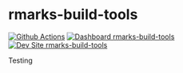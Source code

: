 # rmarks-build-tools

[![Github Actions](https://github.com/CdrMarks/rmarks-build-tools/actions/workflows/build_deploy_and_test.yml/badge.svg)](https://github.com/CdrMarks/rmarks-build-tools/actions/workflows/build_deploy_and_test.yml)
[![Dashboard rmarks-build-tools](https://img.shields.io/badge/dashboard-rmarks_build_tools-yellow.svg)](https://dashboard.pantheon.io/sites/9655f0af-4b27-41fd-858d-0b68aae94408#dev/code)
[![Dev Site rmarks-build-tools](https://img.shields.io/badge/site-rmarks_build_tools-blue.svg)](http://dev-rmarks-build-tools.pantheonsite.io/)

Testing
